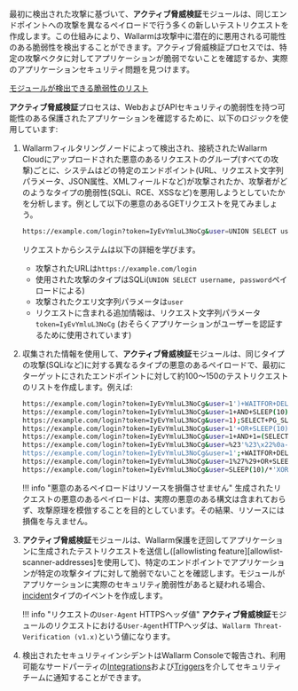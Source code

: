 最初に検出された攻撃に基づいて、**アクティブ脅威検証**モジュールは、同じエンドポイントへの攻撃を異なるペイロードで行う多くの新しいテストリクエストを作成します。この仕組みにより、Wallarmは攻撃中に潜在的に悪用される可能性のある脆弱性を検出することができます。アクティブ脅威検証プロセスでは、特定の攻撃ベクタに対してアプリケーションが脆弱でないことを確認するか、実際のアプリケーションセキュリティ問題を見つけます。

[モジュールが検出できる脆弱性のリスト](../attacks-vulns-list.ja.md)

**アクティブ脅威検証**プロセスは、WebおよびAPIセキュリティの脆弱性を持つ可能性のある保護されたアプリケーションを確認するために、以下のロジックを使用しています:

1. Wallarmフィルタリングノードによって検出され、接続されたWallarm Cloudにアップロードされた悪意のあるリクエストのグループ(すべての攻撃)ごとに、システムはどの特定のエンドポイント(URL、リクエスト文字列パラメータ、JSON属性、XMLフィールドなど)が攻撃されたか、攻撃者がどのようなタイプの脆弱性(SQLi、RCE、XSSなど)を悪用しようとしていたかを分析します。例として以下の悪意のあるGETリクエストを見てみましょう。

    ```bash
    https://example.com/login?token=IyEvYmluL3NoCg&user=UNION SELECT username, password
    ```

    リクエストからシステムは以下の詳細を学びます。
    
    * 攻撃されたURLは`https://example.com/login`
    * 使用された攻撃のタイプはSQLi(`UNION SELECT username, password`ペイロードによる)
    * 攻撃されたクエリ文字列パラメータは`user`
    * リクエストに含まれる追加情報は、リクエスト文字列パラメータ`token=IyEvYmluL3NoCg` (おそらくアプリケーションがユーザーを認証するために使用されています)
2. 収集された情報を使用して、**アクティブ脅威検証**モジュールは、同じタイプの攻撃(SQLiなど)に対する異なるタイプの悪意のあるペイロードで、最初にターゲットにされたエンドポイントに対して約100〜150のテストリクエストのリストを作成します。例えば:

    ```bash
    https://example.com/login?token=IyEvYmluL3NoCg&user=1')+WAITFOR+DELAY+'0 indexpt'+AND+('wlrm'='wlrm
    https://example.com/login?token=IyEvYmluL3NoCg&user=1+AND+SLEEP(10)--+wlrm
    https://example.com/login?token=IyEvYmluL3NoCg&user=1);SELECT+PG_SLEEP(10)--
    https://example.com/login?token=IyEvYmluL3NoCg&user=1'+OR+SLEEP(10)+AND+'wlrm'='wlrm
    https://example.com/login?token=IyEvYmluL3NoCg&user=1+AND+1=(SELECT+1+FROM+PG_SLEEP(10))
    https://example.com/login?token=IyEvYmluL3NoCg&user=%23'%23\x22%0a-sleep(10)%23
    https://example.com/login?token=IyEvYmluL3NoCg&user=1';+WAITFOR+DELAY+'0code:10'--
    https://example.com/login?token=IyEvYmluL3NoCg&user=1%27%29+OR+SLEEP%280%29+AND+%28%27wlrm%27%3D%27wlrm
    https://example.com/login?token=IyEvYmluL3NoCg&user=SLEEP(10)/*'XOR(SLEEP(10))OR'|\x22XOR(SLEEP(10))OR\x22*/
    ```

    !!! info "悪意のあるペイロードはリソースを損傷させません"
        生成されたリクエストの悪意のあるペイロードは、実際の悪意のある構文は含まれておらず、攻撃原理を模倣することを目的としています。その結果、リソースには損傷を与えません。
3. **アクティブ脅威検証**モジュールは、Wallarm保護を迂回してアプリケーションに生成されたテストリクエストを送信し([allowlisting feature][allowlist-scanner-addresses]を使用して)、特定のエンドポイントでアプリケーションが特定の攻撃タイプに対して脆弱でないことを確認します。モジュールがアプリケーションに実際のセキュリティ脆弱性があると疑われる場合、[incident](../user-guides/events/check-attack.ja.md#incidents)タイプのイベントを作成します。

    !!! info "リクエストの`User-Agent` HTTPSヘッダ値"
        **アクティブ脅威検証**モジュールのリクエストにおける`User-Agent`HTTPヘッダは、`Wallarm Threat-Verification (v1.x)`という値になります。
4. 検出されたセキュリティインシデントはWallarm Consoleで報告され、利用可能なサードパーティの[Integrations](../user-guides/settings/integrations/integrations-intro.ja.md)および[Triggers](../user-guides/triggers/triggers.ja.md)を介してセキュリティチームに通知することができます。